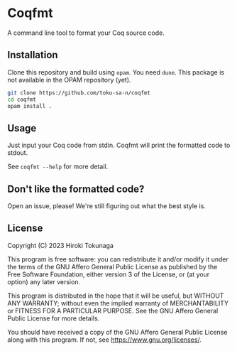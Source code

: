 # Coqfmt

A command line tool to format your Coq source code.

## Installation

Clone this repository and build using `opam`. You need `dune`. This package is not available in the OPAM repository (yet).

```sh
git clone https://github.com/toku-sa-n/coqfmt
cd coqfmt
opam install .
```

## Usage

Just input your Coq code from stdin. Coqfmt will print the formatted code to stdout.

See `coqfmt --help` for more detail.

## Don't like the formatted code?

Open an issue, please! We're still figuring out what the best style is.

## License

Copyright (C) 2023 Hiroki Tokunaga

This program is free software: you can redistribute it and/or modify it under the terms of the GNU Affero General Public License as published by the Free Software Foundation, either version 3 of the License, or (at your option) any later version.

This program is distributed in the hope that it will be useful, but WITHOUT ANY WARRANTY; without even the implied warranty of MERCHANTABILITY or FITNESS FOR A PARTICULAR PURPOSE. See the GNU Affero General Public License for more details.

You should have received a copy of the GNU Affero General Public License along with this program. If not, see <https://www.gnu.org/licenses/>.
